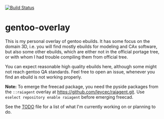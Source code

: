 
[![Build Status](https://travis-ci.org/waebbl/waebbl-gentoo.svg?branch=master)](https://travis-ci.org/waebbl/waebbl-gentoo)

# gentoo-overlay

This is my personal overlay of gentoo ebuilds. It has some focus on the domain 3D, i.e. you will find mostly ebuilds for modeling and CAx software, but also some other ebuilds, which are either not in the official portage tree, or with whom I had trouble compiling them from official tree.

You can expect reasonable high quality ebuilds here, although some might not reach gentoo QA standards. Feel free to open an issue, whenever you find an ebuild is not working properly.

**Note:** To emerge the freecad package, you need the pyside packages from the `::raiagent` overlay at https://github.com/leycec/raiagent.git. Use `eselect repository enable raiagent` before emerging freecad.


See the [TODO](TODO.md) file for a list of what I'm currently working on or planning to do.
